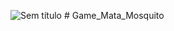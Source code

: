 ![Sem título](https://user-images.githubusercontent.com/99937554/174195451-1f65a657-9602-4992-a553-bc5fd54cffed.png)
﻿# Game_Mata_Mosquito
